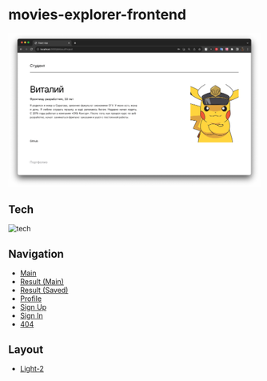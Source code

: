 # movies-explorer-frontend

![Иллюстрация к проекту](./src/images/Project.png)

## Tech
![tech](https://skillicons.dev/icons?i=html,css,js,react)

## Navigation
* [Main](http://localhost:3000/) 
* [Result (Main)](http://localhost:3000/movies) 
* [Result (Saved)](http://localhost:3000/saved-movies) 
* [Profile](http://localhost:3000/profile) 
* [Sign Up](http://localhost:3000/signup ) 
* [Sign In](http://localhost:3000/signin) 
* [404](http://localhost:3000/404) 

## Layout

* [Light-2](https://www.figma.com/file/Z3KcD33d9DP8c4it1rl7FX/light-2?type=design&node-id=891%3A3857&mode=design&t=Z0D6VBpofNZaH2mK-1
)
